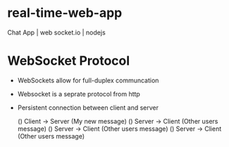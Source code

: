 # real-time-web-app
Chat App | web socket.io | nodejs 

# WebSocket Protocol
- WebSockets allow for full-duplex communcation
- Websocket is a seprate protocol from http
- Persistent connection between client and server

   () Client -> Server (My new message)
   () Server -> Client (Other users message)
   () Server -> Client (Other users message)
   () Server -> Client (Other users message)
